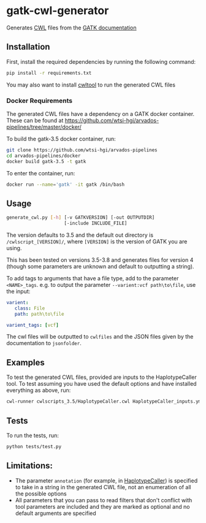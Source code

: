 # gatk-cwl-generator

Generates [CWL](http://www.commonwl.org/v1.0/) files from the [GATK documentation](https://software.broadinstitute.org/gatk/documentation/tooldocs/)

## Installation

First, install the required dependencies by running the following command:
```bash
pip install -r requirements.txt
```

You may also want to install [cwltool](https://github.com/common-workflow-language/cwltool) to run the generated CWL files

### Docker Requirements

The generated CWL files have a dependency on a GATK docker container. These can be found at https://github.com/wtsi-hgi/arvados-pipelines/tree/master/docker/

To build the gatk-3.5 docker container, run:
```bash
git clone https://github.com/wtsi-hgi/arvados-pipelines
cd arvados-pipelines/docker
docker build gatk-3.5 -t gatk
```

To enter the container, run:
```bash
docker run --name='gatk' -it gatk /bin/bash
```

## Usage

```bash
generate_cwl.py [-h] [-v GATKVERSION] [-out OUTPUTDIR]
                     [-include INCLUDE_FILE]
```

The version defaults to 3.5 and the default out directory is `/cwlscript_[VERSION]/`, where `[VERSION]` is the version of GATK you are using.

This has been tested on versions 3.5-3.8 and generates files for version 4 (though some parameters are unknown and default to outputting a string).

To add tags to arguments that have a file type, add to the parameter `<NAME>_tags`. e.g. to output the parameter `--varient:vcf path\to\file`, use the input:
```yml
varient:
   class: File
   path: path\to\file

varient_tags: [vcf]
```

The cwl files will be outputted to `cwlfiles` and the JSON files given by the documentation to `jsonfolder`.

## Examples

To test the generated CWL files, provided are inputs to the HaplotypeCaller tool. To test assuming you have used the default options and have installed everything as above, run:
```bash
cwl-runner cwlscripts_3.5/HaplotypeCaller.cwl HaplotypeCaller_inputs.yml
```

## Tests

To run the tests, run:

```bash
python tests/test.py
```

## Limitations:

- The parameter `annotation` (for example, in [HaplotypeCaller](https://software.broadinstitute.org/gatk/documentation/tooldocs/current/org_broadinstitute_gatk_tools_walkers_haplotypecaller_HaplotypeCaller.php#--annotation)) is specified to take in a string in the generated CWL file, not an enumeration of all the possible options
- All parameters that you can pass to read filters that don't conflict with tool parameters are included and they are marked as optional and no default arguments are specified